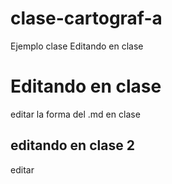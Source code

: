 # clase-cartograf-a
Ejemplo clase
Editando en clase

# Editando en clase
editar la forma del .md en clase

## editando en clase 2

editar
